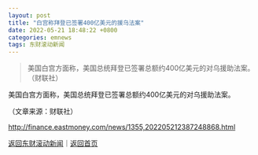 ```yaml
---
layout: post
title: "白宫称拜登已签署400亿美元的援乌法案"
date: 2022-05-21 18:48:22 +0800
categories: emnews
tags: 东财滚动新闻
---
```

> 美国白宫方面称，美国总统拜登已签署总额约400亿美元的对乌援助法案。（财联社）

<p>美国白宫方面称，美国总统拜登已签署总额约400亿美元的对乌援助法案。</p><p class="em_media">（文章来源：财联社）</p>

<http://finance.eastmoney.com/news/1355,202205212387248868.html>

[返回东财滚动新闻](//finews.withounder.com/emnews/)｜[返回首页](//finews.withounder.com/)